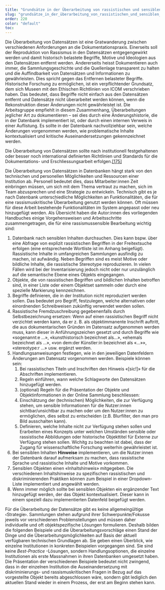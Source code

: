 ```yaml
---
title: "Grundsätze in der Überarbeitung von rassistischen und sensiblen Datensätzen"
slug: "grundsätze_in_der_überarbeitung_von_rassistischen_und_sensiblen_datensätzen"
order: 220
color: "default"
toc:
---
```


Die Überarbeitung von Datensätzen ist eine Gratwanderung zwischen verschiedenen Anforderungen an die Dokumentationspraxis. Einerseits soll der Reproduktion von Rassismus in den Datensätzen entgegengewirkt werden und damit historisch belastete Begriffe, Motive und Ideologien aus den Datensätzen entfernt werden. Andererseits heisst Dokumentieren auch immer, die Sammlungsgeschichte und die Quellenlage transparent zu halten und die Auffindbarkeit von Datensätzen und Informationen zu gewährleisten. Dies spricht gegen das Entfernen belasteter Begriffe. Historische Forschung zu ermöglichen, ist ein verpflichtender Grundsatz, dem sich Museen mit den Ethischen Richtlinien von ICOM verschrieben haben. Das bedeutet, dass Begriffe nicht einfach aus den Datensätzen entfernt und Datensätze nicht überarbeitet werden können, wenn die Rekonstruktion dieser Änderungen nicht gewährleistet ist. Die Arbeitsgruppe empfiehlt in diesem Zusammenhang, Überarbeitungen jeglicher Art zu dokumentieren – sei dies durch eine Änderungshistorie, die in der Datenbank implementiert ist, oder durch einen internen Verweis in einer Auflistung. Es sollte in der Datenbank nachvollziehbar sein, welche Änderungen vorgenommen werden, wie problematische Inhalte kontextualisiert und kritische Auseinandersetzungen gekennzeichnet werden.

Die Überarbeitung von Datensätzen sollte nach institutionell festgehaltenen oder besser noch international definierten Richtlinien und Standards für die Dokumentations- und Erschliessungsarbeit erfolgen.[[175]](#footnote-176)

Die Überarbeitung von Datensätzen in Datenbanken hängt stark von den technischen und personellen Möglichkeiten und Ressourcen einer Institution ab. Personell bedeutet dies, dass Mitarbeiter:innen Zeit einbringen müssen, um sich mit dem Thema vertraut zu machen, sich im Team abzusprechen und eine Strategie zu entwickeln. Technisch gibt es je nach Datenbank unterschiedliche Möglichkeiten an Funktionalitäten, die für eine rassismuskritische Überarbeitung genutzt werden können. Oft müssen für diese Arbeit bestehende Funktionalitäten im System angepasst oder neu hinzugefügt werden. Als Übersicht haben die Autor:innen des vorliegenden Handbuches einige Vorgehensweisen und Arbeitsschritte zusammengetragen, die für eine rassismussensible Bearbeitung wichtig sind:

1. Datenbank nach sensiblen Inhalten durchsuchen. Dies kann bspw. über eine Abfrage von explizit rassistischen Begriffen in der Freitextsuche erfolgen (eine entsprechende Wortliste ist im Anhang beigefügt). Rassistische Inhalte in umfangreichen Sammlungen ausfindig zu machen, ist aufwändig. Neben Begriffen sind es meist Motive oder bildliche Inhalte, die rassistische Stereotype reproduzieren. In vielen Fällen wird bei der Inventarisierung jedoch nicht oder nur unzulänglich auf die semantische Ebene eines Objekts eingegangen.
2. Objekte, die von rassistischen Begriffen und bildlichen Inhalten betroffen sind, in einer Liste oder einem Objektset sammeln oder durch eine spezielle Markierung kennzeichnen.
3. Begriffe definieren, die in der Institution nicht reproduziert werden sollen. Das bedeutet pro Begriff, festzulegen, welche alternativen oder einordnenden Schreibweisen zukünftig verwendet werden sollen.
4. Rassistische Fremdzuschreibung gegebenenfalls durch Selbstbezeichnung ersetzen: Wenn auf einen rassistischen Begriff nicht verzichtet werden kann, da er z. B. als objektimmanente Inschrift auftritt, die aus dokumentarischen Gründen im Datensatz aufgenommen werden muss, kann dieser in Anführungszeichen gesetzt und durch Begriffe wie «sogenannt:e …», «kunsthistorisch bezeichnet als…», «ehemals bezeichnet als …», «von dem:der Künstler:in bezeichnet als «...»», «stereotype:r …» usw. ergänzt werden.
5. Handlungsanweisungen festlegen, wie in den jeweiligen Datenfeldern Änderungen am Datensatz vorgenommen werden. Beispiele können sein:
   1. Bei rassistischen Titeln und Inschriften den Hinweis «[sic!]» für die Abschriften implementieren.
   2. Regeln einführen, wann welche Schlagworte den Datensätzen hinzugefügt werden.
   3. (optional) Regeln für die Präsentation der Objekte und Objektinformationen in der Online Sammlung beschliessen:
   4. Einschätzung der (technischen) Möglichkeiten, die zur Verfügung stehen, um sensible Informationen für die Nutzer:innen sichtbar/unsichtbar zu machen oder um den Nutzer:innen zu ermöglichen, dies selbst zu entscheiden (z.B. Blurfilter, den man pro Bild ausschalten kann).
   5. Definieren, welche Inhalte nicht zur Verfügung stehen sollen und Erarbeiten eines Konzepts unter welchen Umständen sensible oder rassistische Abbildungen oder historische Objekttitel für Externe zur Verfügung stehen sollen. Wichitg zu beachten ist dabei, dass der Zugang für wissenschaftliche Forschung weiterhin gewährleistet ist.
6. Bei sensiblen Inhalten **Hinweise** implementieren, um die Nutzer:innen der Datenbank darauf aufmerksam zu machen, dass rassistische Sprache und rassistische Inhalte und Motive vorkommen.
7. Sensiblen Objekten einen «Inhaltshinweis» mitgegeben. Die verschiedenen Inhaltshinweise zu spezifischen rassistischen und diskriminierenden Praktiken können zum Beispiel in einer Dropdown-Liste implementiert und angewählt werden.
8. Wenn immer möglich sollte bei sensiblen Objekten ein ergänzender Text hinzugefügt werden, der das Objekt kontextualisiert. Dieser kann in einem speziell dazu implementierten Datenfeld beigefügt werden.

Für die Überarbeitung der Datensätze gibt es keine allgemeingültige ‹Strategie›. Sammlungen stehen aufgrund ihrer Schwerpunkte/Fokusse jeweils vor verschiedenen Problemstellungen und müssen daher individuelle und oft objektspezifische Lösungen formulieren. Deshalb bilden die folgenden Beispiele und die Überarbeitungsvorschläge einen Stand der Dinge und die Überarbeitungsmöglichkeiten auf Basis der aktuell verfügbaren technischen Grundlagen ab. Sie geben einen Überblick, wie einzelne Institutionen in konkreten Beispielen vorgegangen sind. Sie sind keine *Best-Practice* -Lösungen, sondern Handlungsoptionen, die einzelne Institutionen als erste Massnahmen in ihren Datenbanken umgesetzt haben. Die Präsentation der verschiedenen Beispiele bedeutet nicht zwingend, dass in der einzelnen Institution die Auseinandersetzung mit diskriminierungs- und rassismuskritischen Fragen in Bezug auf das vorgestellte Objekt bereits abgeschlossen wäre, sondern gibt lediglich den aktuellen Stand wieder in einem Prozess, der erst am Beginn stehen kann.